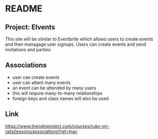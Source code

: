 # README

## Project: Elvents
This site will be similar to Eventbrite which allows users to create events and then managage user signups. Users can create
events and send invitations and parties.

## Associations
- user can create events
- user can attent many events
- an event can be attended by many users
- this will require many-to-many relationships
- foreign keys and class names will also be used

## Link
https://www.theodinproject.com/courses/ruby-on-rails/lessons/associations?ref=lnav